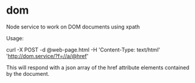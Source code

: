 dom
===

Node service to work on DOM documents using xpath

Usage:

  curl -X POST -d @web-page.html -H 'Content-Type: text/html' 'http://dom.service/?f=//a/@href'

This will respond with a json array of the href attribute elements contained by the document.
